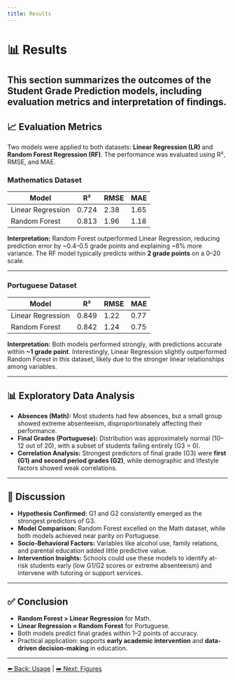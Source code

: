 ```yaml
---
title: Results
---
```


# 📊 Results

## This section summarizes the outcomes of the **Student Grade Prediction** models, including evaluation metrics and interpretation of findings.

## 📈 Evaluation Metrics

Two models were applied to both datasets: **Linear Regression (LR)** and **Random Forest Regression (RF)**. The performance was evaluated using R², RMSE, and MAE.

### Mathematics Dataset

| Model             | R²    | RMSE | MAE  |
| ----------------- | ----- | ---- | ---- |
| Linear Regression | 0.724 | 2.38 | 1.65 |
| Random Forest     | 0.813 | 1.96 | 1.18 |

**Interpretation:** Random Forest outperformed Linear Regression, reducing prediction error by ~0.4–0.5 grade points and explaining ~8% more variance. The RF model typically predicts within **2 grade points** on a 0–20 scale.

---

### Portuguese Dataset

| Model             | R²    | RMSE | MAE  |
| ----------------- | ----- | ---- | ---- |
| Linear Regression | 0.849 | 1.22 | 0.77 |
| Random Forest     | 0.842 | 1.24 | 0.75 |

**Interpretation:** Both models performed strongly, with predictions accurate within **~1 grade point**. Interestingly, Linear Regression slightly outperformed Random Forest in this dataset, likely due to the stronger linear relationships among variables.

---

## 📊 Exploratory Data Analysis

- **Absences (Math):** Most students had few absences, but a small group showed extreme absenteeism, disproportionately affecting their performance.
- **Final Grades (Portuguese):** Distribution was approximately normal (10–12 out of 20), with a subset of students failing entirely (G3 = 0).
- **Correlation Analysis:** Strongest predictors of final grade (G3) were **first (G1) and second period grades (G2)**, while demographic and lifestyle factors showed weak correlations.

---

## 📝 Discussion

- **Hypothesis Confirmed:** G1 and G2 consistently emerged as the strongest predictors of G3.
- **Model Comparison:** Random Forest excelled on the Math dataset, while both models achieved near parity on Portuguese.
- **Socio-Behavioral Factors:** Variables like alcohol use, family relations, and parental education added little predictive value.
- **Intervention Insights:** Schools could use these models to identify at-risk students early (low G1/G2 scores or extreme absenteeism) and intervene with tutoring or support services.

---

## ✅ Conclusion

- **Random Forest > Linear Regression** for Math.
- **Linear Regression ≈ Random Forest** for Portuguese.
- Both models predict final grades within 1–2 points of accuracy.
- Practical application: supports **early academic intervention** and **data-driven decision-making** in education.

---

[⬅️ Back: Usage](usage.md) | [➡️ Next: Figures](figures.md)
